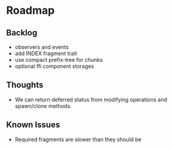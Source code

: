 # Roadmap

## Backlog

- observers and events
- add INDEX fragment trait
- use compact prefix-tree for chunks
- optional ffi component storages

## Thoughts

- We can return deferred status from modifying operations and spawn/clone methods.

## Known Issues

- Required fragments are slower than they should be
